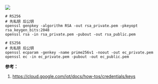 ![](https://raw.githubusercontent.com/Hapoa/personal-notes/master/_image/005.jpg)

```shell
# RS256
# 先私钥 后公钥
openssl genpkey -algorithm RSA -out rsa_private.pem -pkeyopt rsa_keygen_bits:2048
openssl rsa -in rsa_private.pem -pubout -out rsa_public.pem

# ES256
# 先私钥 后公钥
openssl ecparam -genkey -name prime256v1 -noout -out ec_private.pem
openssl ec -in ec_private.pem -pubout -out ec_public.pem
```

**参考：**

1. https://cloud.google.com/iot/docs/how-tos/credentials/keys
